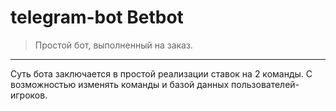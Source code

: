 telegram-bot Betbot
===================
> Простой бот, выполненный на заказ. 
***
Суть бота заключается в простой реализации ставок на 2 команды. С возможностью изменять команды и базой данных пользователей-игроков.
